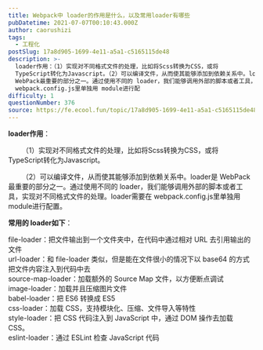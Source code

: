 ```yaml
---
title: Webpack中 loader的作用是什么，以及常用loader有哪些
pubDatetime: 2021-07-07T00:10:43.000Z
author: caorushizi
tags:
  - 工程化
postSlug: 17a8d905-1699-4e11-a5a1-c5165115de48
description: >-
  loader作用：（1）实现对不同格式文件的处理，比如将Scss转换为CSS，或将
  TypeScript转化为Javascript。（2）可以编译文件，从而使其能够添加到依赖关系中。loader是
  WebPack最重要的部分之一。通过使用不同的 loader，我们能够调用外部的脚本或者工具，实现对不同格式文件的处理。loader需要在
  webpack.config.js里单独用 module进行配
difficulty: 1
questionNumber: 376
source: https://fe.ecool.fun/topic/17a8d905-1699-4e11-a5a1-c5165115de48
---
```


<p><strong>loader作用</strong>：</p><p style="text-align:start;text-indent:2em;"></p><p style="text-align:start;text-indent:2em;">（1）实现对不同格式文件的处理，比如将Scss转换为CSS，或将 TypeScript转化为Javascript。</p><p style="text-align:start;text-indent:2em;">（2）可以编译文件，从而使其能够添加到依赖关系中。loader是 WebPack最重要的部分之一。通过使用不同的 loader，我们能够调用外部的脚本或者工具，实现对不同格式文件的处理。loader需要在 webpack.config.js里单独用 module进行配置。</p><p></p><p></p><p><strong>常用的 loader如下</strong>：</p><p></p><p>file-loader：把文件输出到一个文件夹中，在代码中通过相对 URL 去引用输出的文件<br/> url-loader：和 file-loader 类似，但是能在文件很小的情况下以 base64 的方式把文件内容注入到代码中去<br/> source-map-loader：加载额外的 Source Map 文件，以方便断点调试<br/> image-loader：加载并且压缩图片文件<br/> babel-loader：把 ES6 转换成 ES5<br/> css-loader：加载 CSS，支持模块化、压缩、文件导入等特性<br/> style-loader：把 CSS 代码注入到 JavaScript 中，通过 DOM 操作去加载 CSS。<br/> eslint-loader：通过 ESLint 检查 JavaScript 代码<br/><br/></p>
